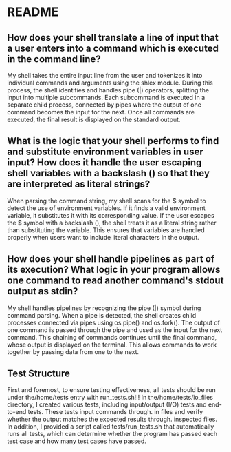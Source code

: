 # README

## How does your shell translate a line of input that a user enters into a command which is executed in the command line?

My shell takes the entire input line from the user and tokenizes it into individual commands and arguments using the shlex module. During this process, the shell identifies and handles pipe (|) operators, splitting the input into multiple subcommands. Each subcommand is executed in a separate child process, connected by pipes where the output of one command becomes the input for the next. Once all commands are executed, the final result is displayed on the standard output.

## What is the logic that your shell performs to find and substitute environment variables in user input? How does it handle the user escaping shell variables with a backslash (\) so that they are interpreted as literal strings?

When parsing the command string, my shell scans for the $ symbol to detect the use of environment variables. If it finds a valid environment variable, it substitutes it with its corresponding value. If the user escapes the $ symbol with a backslash (\), the shell treats it as a literal string rather than substituting the variable. This ensures that variables are handled properly when users want to include literal characters in the output.

## How does your shell handle pipelines as part of its execution? What logic in your program allows one command to read another command's stdout output as stdin?

My shell handles pipelines by recognizing the pipe (|) symbol during command parsing. When a pipe is detected, the shell creates child processes connected via pipes using os.pipe() and os.fork(). The output of one command is passed through the pipe and used as the input for the next command. This chaining of commands continues until the final command, whose output is displayed on the terminal. This allows commands to work together by passing data from one to the next.

## Test Structure

First and foremost, to ensure testing effectiveness, all tests should be run under the/home/tests entry with run_tests.sh!!!
In the/home/tests/io_files directory, I created various tests, including input/output (I/O) tests and end-to-end tests. These tests input commands through. in files and verify whether the output matches the expected results through. inspected files. In addition, I provided a script called tests/run_tests.sh that automatically runs all tests, which can determine whether the program has passed each test case and how many test cases have passed.
